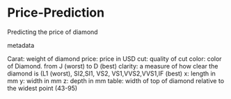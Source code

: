 # Price-Prediction
Predicting the price of diamond

metadata

Carat: weight of diamond
price: price in USD
cut: quality of cut
color:  color of Diamond. from J (worst) to D (best)
clarity: a measure of how clear the diamond is (L1 (worst), SI2,SI1, VS2, VS1,VVS2,VVS1,IF (best)
x: length in mm
y: width in mm
z: depth in mm
table: width of top of diamond relative to the widest point (43-95)
